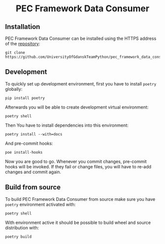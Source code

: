<h1 align="center"> PEC Framework Data Consumer </h1>

## Installation

PEC Framework Data Consumer can be installed using the HTTPS address of the
[repository](https://github.com/UniversityOfGdanskTeamPython/pec_framework_data_consumer.git):

```
git clone https://github.com/UniversityOfGdanskTeamPython/pec_framework_data_consumer.git
```

## Development

To quickly set up development environment, first you have to install `poetry` globally:

```
pip install poetry
```

Afterwards you will be able to create development virtual environment:

```
poetry shell
```

Then You have to install dependencies into this environment:

```
poetry install --with=docs
```

And pre-commit hooks:

```
poe install-hooks
```

Now you are good to go. Whenever you commit changes, pre-commit hooks will be invoked.
If they fail or change files, you will have to re-add changes and commit again.

## Build from source

To build PEC Framework Data Consumer from source make sure you have `poetry` environment
activated with:

```
poetry shell
```

With environment active it should be possible to build wheel and source distribution
with:

```
poetry build
```
